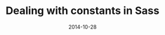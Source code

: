 ---
codepen: false
comments: false
date: 2014-10-28
external:
  host: SitePoint
  url: http://www.sitepoint.com/dealing-constants-sass/
layout: none
preview: false
published: true
sassmeister: false
summary: false
title: "Dealing with constants in Sass"
---
